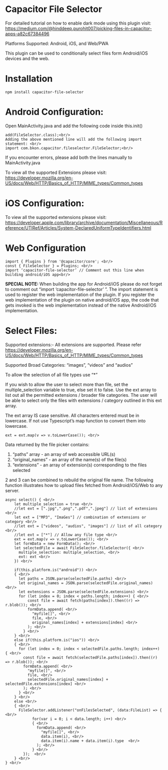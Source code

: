 # Capacitor File Selector

For detailed tutorial on how to enable dark mode using this plugin visit:
https://medium.com/@hinddeep.purohit007/picking-files-in-capacitor-apps-a82c67384496 <br/>

Platforms Supported: Android, iOS, and Web/PWA

This plugin can be used to conditionally select files form Android/iOS devices and the web.

# Installation <br/>

```
npm install capacitor-file-selector
```

# Android Configuration: <br/>
Open MainActivity.java and add the following code inside this.init() <br/>
```
add(FileSelector.class);<br/>
Adding the above mentioned line will add the following import statement: <br/>
import com.bkon.capacitor.fileselector.FileSelector;<br/>
```
If you encounter errors, please add both the lines manually to MainActivity.java <br/>

To view all the supported Extensions please visit: <br/>
https://developer.mozilla.org/en-US/docs/Web/HTTP/Basics_of_HTTP/MIME_types/Common_types <br/>


# iOS Configuration: <br/>
To view all the supported extensions please visit: <br/>
https://developer.apple.com/library/archive/documentation/Miscellaneous/Reference/UTIRef/Articles/System-DeclaredUniformTypeIdentifiers.html <br/>

# Web Configuration <br/>
```
import { Plugins } from '@capacitor/core'; <br/>
const { FileSelector } = Plugins; <br/>
import ‘capacitor-file-selector’ // Comment out this line when building android/iOS app<br/>
```


<b> SPECIAL NOTE: </b> When building the app for Android/iOS please do not forget to comment out “import ‘capacitor-file-selector’ ”. The import statement is used to register the web implementation of the plugin. If you register the web implementation of the plugin on native android/iOS app, the code that gets invoked is the web implementation instead of the native Android/iOS implementation. <br/>


# Select Files:

Supported extensions:- All extensions are supported. Please refer https://developer.mozilla.org/en-US/docs/Web/HTTP/Basics_of_HTTP/MIME_types/Common_types   <br/>

Supported Broad Categories: “images”, “videos” and “audios”  <br/>

To allow the selection of all file types use “*” <br/>

If you wish to allow the user to select more than file, set the multiple_selection variable to true, else set it to false. Use the ext array to list out all the permitted extensions / broader file categories. The user will be able to select only the files with extensions / category outlined in this ext array. <br/>

The ext array IS case sensitive. All characters entered must be in lowercase. If not use Typescript’s map function to convert them into lowercase.  <br/> 
```  
ext = ext.map(v => v.toLowerCase()); <br/>
```

Data returned by the file picker contains: <br/>
1. “paths” array - an array of web accessible URL(s) <br/>
2. “original_names” - an array of the name(s) of the file(s) <br/>
3. “extensions” - an array of extension(s) corresponding to the files selected <br/>

2 and 3 can be combined to rebuild the original file name. The following function illustrates how to upload files fetched from Android/iOS/Web to any server. <br/>

```
async select() { <br/>
    let multiple_selection = true <br/>
    //let ext = [".jpg",".png",".pdf",".jpeg"] // list of extensions <br/>
    let ext = ["MP3", "ImaGes"] // combination of extensions or category <br/> 
    //let ext = ["videos", "audios", "images"] // list of all category <br/>
    //let ext = ["*"] // Allow any file type <br/>
    ext = ext.map(v => v.toLowerCase()); <br/>
    let formData = new FormData(); <br/>
    let selectedFile = await FileSelector.fileSelector({ <br/>
      multiple_selection: multiple_selection, <br/>
      ext: ext <br/>
    }) <br/>

    if(this.platform.is("android")) <br/>
    { <br/>
      let paths = JSON.parse(selectedFile.paths) <br/>
      let original_names = JSON.parse(selectedFile.original_names) <br/>
      let extensions = JSON.parse(selectedFile.extensions) <br/>
      for (let index = 0; index < paths.length; index++) { <br/>
          const file = await fetch(paths[index]).then((r) => r.blob()); <br/>
          formData.append( <br/>
            "myfile[]", <br/>
            file, <br/>
            original_names[index] + extensions[index] <br/>
          ); <br/>
        } <br/>
    } <br/>
    else if(this.platform.is("ios")) <br/>
    { <br/>
      for (let index = 0; index < selectedFile.paths.length; index++) { <br/>
        const file = await fetch(selectedFile.paths[index]).then((r) => r.blob()); <br/>
        formData.append( <br/>
          "myfile[]", <br/>
          file, <br/>
          selectedFile.original_names[index] + selectedFile.extensions[index] <br/>
        ); <br/>
      } <br/>
    } <br/>
    else <br/>
    { <br/>
      FileSelector.addListener("onFilesSelected", (data:FileList) => { <br/>
            for(var i = 0; i < data.length; i++) <br/>
            { <br/>
              formData.append( <br/>
                "myfile[]", <br/>
                data.item(i), <br/>
                data.item(i).name + data.item(i).type  <br/>
              ); <br/>
            } <br/>
        });  <br/>
    } <br/>
} <br/>
```
